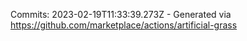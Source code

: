 Commits: 2023-02-19T11:33:39.273Z - Generated via https://github.com/marketplace/actions/artificial-grass
<br>
